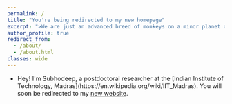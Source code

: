 ```yaml
---
permalink: /
title: "You're being redirected to my new homepage"
excerpt: ">We are just an advanced breed of monkeys on a minor planet of a very average star. But we can understand the universe. That makes us something very special. <br/> -- Stephen Hawking (Der Spiegel, 16 Oct 1988)"
author_profile: true
redirect_from:
  - /about/
  - /about.html
classes: wide
---
```


<ul>
<li>
Hey! I'm Subhodeep, a postdoctoral researcher at the [Indian Institute of Technology, Madras](https://en.wikipedia.org/wiki/IIT_Madras). You will soon be redirected to my <a href="https://subhodeeps.vercel.app/">new website</a>.</li>
</ul>

<script>
    setTimeout(function(){
        window.location.href = 'https://subhodeeps.vercel.app/';
    }, 5);  // Redirects after 5 seconds
</script>

